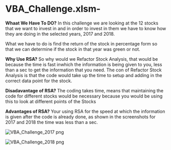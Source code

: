 # VBA_Challenge.xlsm-

**Whaat We Have To DO?**
In this challenge we are looking at the 12 stocks that we want to invest in and in order to invest in them we have to know how they are doing in the selected years, 2017 and 2018.

What we have to do is find the return of the stock in percentage form so that we can determine if the stock in that year was green or not.

**Why Use RSA?**
So why would we Refactor Stock Analysis, that would be because the time is fast inwhich the information is being given to you, less than a sec to get the information that you need. The con of Refactor Stock Analysis is that the code would take up the time to setup and adding in the correct data point for the stock.

**Disadavantage of RSA?**
The coding takes time, means that maintaining the code for different stocks would be necessary because you would be using this to look at different points of the Stocks

**Advantages of RSA?**
Your using RSA for the speed at which the information is given after the code is already done, as shown in the screenshots for 2017 and 2018 the time was less than a sec.




![VBA_Challenge_2017 png](https://user-images.githubusercontent.com/100543143/156948643-384952a9-2666-416b-82cc-eb594c84664a.png)







![VBA_Challenge_2018 png](https://user-images.githubusercontent.com/100543143/156948648-fb1925aa-059e-4883-a213-708829ca6a57.png)
